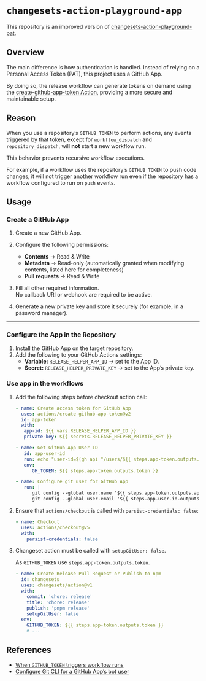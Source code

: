 # `changesets-action-playground-app`

This repository is an improved version of [changesets-action-playground-pat](https://github.com/marcalexiei/changesets-action-playground-pat).

## Overview

The main difference is how authentication is handled.
Instead of relying on a Personal Access Token (PAT), this project uses a GitHub App.

By doing so, the release workflow can generate tokens on demand using the [create-github-app-token Action](https://github.com/marketplace/actions/create-github-app-token), providing a more secure and maintainable setup.

## Reason

When you use a repository’s `GITHUB_TOKEN` to perform actions,
any events triggered by that token, except for `workflow_dispatch` and `repository_dispatch`, will **not** start a new workflow run.

This behavior prevents recursive workflow executions.

For example, if a workflow uses the repository’s `GITHUB_TOKEN` to push code changes,
it will not trigger another workflow run even if the repository has a workflow configured to run on `push` events.

## Usage

### Create a GitHub App

1. Create a new GitHub App.

2. Configure the following permissions:
   - **Contents** → Read & Write
   - **Metadata** → Read-only (automatically granted when modifying contents, listed here for completeness)
   - **Pull requests** → Read & Write

3. Fill all other required information.\
   No callback URl or webhook are required to be active.

4. Generate a new private key and store it securely (for example, in a password manager).

---

### Configure the App in the Repository

1. Install the GitHub App on the target repository.
2. Add the following to your GitHub Actions settings:
   - **Variable:** `RELEASE_HELPER_APP_ID` → set to the App ID.
   - **Secret:** `RELEASE_HELPER_PRIVATE_KEY` → set to the App’s private key.

### Use app in the workflows

1. Add the following steps before checkout action call:

   ```yml
   - name: Create access token for GitHub App
     uses: actions/create-github-app-token@v2
     id: app-token
     with:
      app-id: ${{ vars.RELEASE_HELPER_APP_ID }}
      private-key: ${{ secrets.RELEASE_HELPER_PRIVATE_KEY }}

   - name: Get GitHub App User ID
      id: app-user-id
      run: echo "user-id=$(gh api "/users/${{ steps.app-token.outputs.app-slug }}[bot]" --jq .id)" >> "$GITHUB_OUTPUT"
      env:
         GH_TOKEN: ${{ steps.app-token.outputs.token }}

   - name: Configure git user for GitHub App
      run: |
         git config --global user.name '${{ steps.app-token.outputs.app-slug }}[bot]'
         git config --global user.email '${{ steps.app-user-id.outputs.user-id }}+${{ steps.app-token.outputs.app-slug }}[bot]@users.noreply.github.com'
   ```

2. Ensure that `actions/checkout` is called with `persist-credentials: false`:

   ```yml
   - name: Checkout
     uses: actions/checkout@v5
     with:
       persist-credentials: false
   ```

3. Changeset action must be called with `setupGitUser: false`.

   As `GITHUB_TOKEN` use `steps.app-token.outputs.token`.

   ```yml
   - name: Create Release Pull Request or Publish to npm
     id: changesets
     uses: changesets/action@v1
     with:
       commit: 'chore: release'
       title: 'chore: release'
       publish: 'pnpm release'
       setupGitUser: false
     env:
       GITHUB_TOKEN: ${{ steps.app-token.outputs.token }}
       # ...
   ```

## References

- [When `GITHUB_TOKEN` triggers workflow runs](https://docs.github.com/en/actions/concepts/security/github_token#when-github_token-triggers-workflow-runs)
- [Configure Git CLI for a GitHub App’s bot user](https://github.com/marketplace/actions/create-github-app-token#configure-git-cli-for-an-apps-bot-user)
